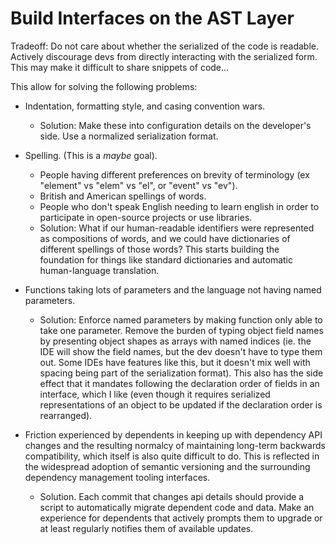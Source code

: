 # Build Interfaces on the AST Layer

Tradeoff: Do not care about whether the serialized of the code is readable. Actively discourage devs from directly interacting with the serialized form. This may make it difficult to share snippets of code...

This allow for solving the following problems:

- Indentation, formatting style, and casing convention wars.
  - Solution: Make these into configuration details on the developer's side. Use a normalized serialization format.

- Spelling. (This is a _maybe_ goal).
  - People having different preferences on brevity of terminology (ex "element" vs "elem" vs "el", or "event" vs "ev").
  - British and American spellings of words.
  - People who don't speak English needing to learn english in order to participate in open-source projects or use libraries.
  - Solution: What if our human-readable identifiers were represented as compositions of words, and we could have dictionaries of different spellings of those words? This starts building the foundation for things like standard dictionaries and automatic human-language translation.

- Functions taking lots of parameters and the language not having named parameters.
  - Solution: Enforce named parameters by making function only able to take one parameter. Remove the burden of typing object field names by presenting object shapes as arrays with named indices (ie. the IDE will show the field names, but the dev doesn't have to type them out. Some IDEs have features like this, but it doesn't mix well with spacing being part of the serialization format). This also has the side effect that it mandates following the declaration order of fields in an interface, which I like (even though it requires serialized representations of an object to be updated if the declaration order is rearranged).

- Friction experienced by dependents in keeping up with dependency API changes and the resulting normalcy of maintaining long-term backwards compatibility, which itself is also quite difficult to do. This is reflected in the widespread adoption of semantic versioning and the surrounding dependency management tooling interfaces.
  - Solution. Each commit that changes api details should provide a script to automatically migrate dependent code and data. Make an experience for dependents that actively prompts them to upgrade or at least regularly notifies them of available updates.
